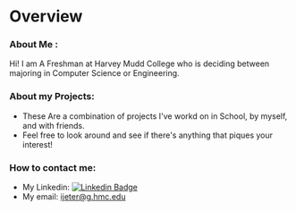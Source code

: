 # Overview

### About Me :
Hi! I am A Freshman at Harvey Mudd College who is deciding between majoring in Computer Science or Engineering.

### About my Projects:
- These Are a combination of projects I've workd on in School, by myself, and with friends.
- Feel free to look around and see if there's anything that piques your interest!

### How to contact me:
- My Linkedin: [![Linkedin Badge](https://img.shields.io/badge/-kakbar-blue?style=flat&logo=Linkedin&logoColor=white)](https://www.linkedin.com/in/isaiah-jeter-abb947176/)
- My email: ijeter@g.hmc.edu

